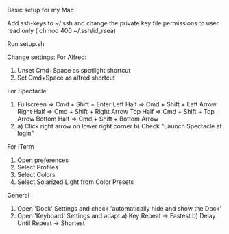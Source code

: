 Basic setup for my Mac

Add ssh-keys to ~/.ssh and change the private key file permissions to user read only ( chmod 400 ~/.ssh/id_rsea)

Run setup.sh

Change settings:
For Alfred:
 1. Unset Cmd+Space as spotlight shortcut
 2. Set Cmd+Space as alfred shortcut

For Spectacle:
 1. Fullscreen  => Cmd + Shift + Enter
    Left Half   => Cmd + Shift + Left Arrow
    Right Half  => Cmd + Shift + Right Arrow
    Top Half    => Cmd + Shift + Top Arrow
    Bottom Half => Cmd + Shift + Bottom Arrow
 2. a) Click right arrow on lower right corner
    b) Check "Launch Spectacle at login"


For iTerm
 1. Open preferences
 2. Select Profiles
 3. Select Colors
 4. Select Solarized Light from Color Presets

General
 1. Open 'Dock' Settings and check 'automatically hide and show the Dock'
 2. Open 'Keyboard' Settings and adapt
    a) Key Repeat -> Fastest
    b) Delay Until Repeat -> Shortest
